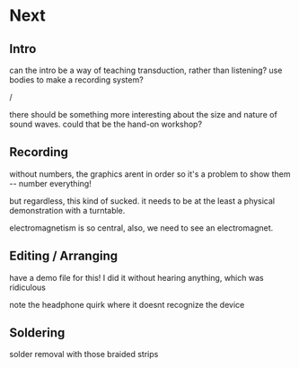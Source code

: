 # Next


## Intro

can the intro be a way of teaching transduction, rather than listening? use bodies to make a recording system?

/

there should be something more interesting about the size and nature of sound waves. could that be the hand-on workshop?



## Recording

without numbers, the graphics arent in order so it's a problem to show them -- number everything!

but regardless, this kind of sucked. it needs to be at the least a physical demonstration with a turntable. 

electromagnetism is so central, also, we need to see an electromagnet.


## Editing / Arranging

have a demo file for this! I did it without hearing anything, which was ridiculous

note the headphone quirk where it doesnt recognize the device



## Soldering

solder removal with those braided strips